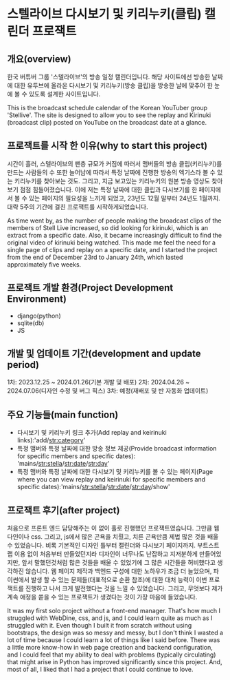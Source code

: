 # 스텔라이브 다시보기 및 키리누키(클립) 캘린더 프로잭트

## 개요(overview)
한국 버튜버 그룹 '스텔라이브'의 방송 일정 캘린더입니다.
해당 사이트에선 방송한 날짜에 대한 유투브에 올라온 다시보기 및 키리누키(방송 클립)을 방송한 날에 맞추어 한 눈에 볼 수 있도록 설계한 사이트입니다.

This is the broadcast schedule calendar of the Korean YouTuber group 'Stellive'.
The site is designed to allow you to see the replay and Kirinuki (broadcast clip) posted on YouTube on the broadcast date at a glance.

## 프로잭트를 시작 한 이유(why to start this project)
시간이 흘러, 스텔라이브의 팬층 규모가 커짐에 따러서 맴버들의 방송 클립(키리누키)를 만드는 사람들의 수 또한 늘어남에 따라서 특정 날짜에 진행한 방송의 엑기스라 볼 수 있는 키리누키를 찾아보는 것도. 그리고, 지금 보고있는 키리누키의 원본 방송 영상도 찾아보기 점점 힘들어졌습니다. 이에 저는 특정 날짜에 대한 클립과 다시보기를 한 페이지에서 볼 수 있는 페이지의 필요성을 느끼게 되었고, 23년도 12월 말부터 24년도 1월까지. 대략 5주의 기간에 걸친 프로잭트를 시작하게되었습니다.

As time went by, as the number of people making the broadcast clips of the members of Stell Live increased, so did looking for kirinuki, which is an extract from a specific date. Also, it became increasingly difficult to find the original video of kirinuki being watched. This made me feel the need for a single page of clips and replay on a specific date, and I started the project from the end of December 23rd to January 24th, which lasted approximately five weeks.

## 프로잭트 개발 환경(Project Development Environment)
- django(python)
- sqlite(db)
- JS

## 개발 및 업데이트 기간(development and update period)
1차: 2023.12.25 ~ 2024.01.26(기본 개발 및 배포)
2차: 2024.04.26 ~ 2024.07.06(디자인 수정 및 버그 픽스)
3차: 예정(재배포 및 반 자동화 업데이트)

## 주요 기능들(main function)
- 다시보기 및 키리누키 링크 추가(Add replay and keirinuki links):'add/<str:category>'
- 특정 맴버와 특정 날짜에 대한 방송 정보 제공(Provide broadcast information for specific members and specific dates): 'mains/<str:stella>/<str:date>/<str:day>'
- 특정 맴버와 특정 날짜에 대한 다시보기 및 키리누키를 볼 수 있는 페이지(Page where you can view replay and keirinuki for specific members and specific dates):'mains/<str:stella>/<str:date>/<str:day>/show'




## 프로잭트 후기(after project)
 처음으로 프론트 엔드 담당해주는 이 없이 홀로 진행했던 프로잭트였습니다. 그만큼 웹다인이나 css. 그리고, js에서 많은 곤욕을 치뤘고, 치른 곤욕만큼 제법 많은 것을 배울 수 있었습니다. 비록 기본적인 디자인 틀부터 캘린더와 다시보기 페이지까지. 부트스트랩 이용 없이 처음부터 만들었던지라 디자인이 너무나도 난잡하고 지저분하게 만들어었지만, 앞서 말했던것처럼 많은 것들을 배울 수 있었기에 그 많은 시간들을 허비했다고 생각하진 않습니다.
웹 페이지 제작과 백엔드 구성에 대한 노하우가 조금 더 늘었으며, 파이썬에서 발생 할 수 있는 문제들(대표적으로 순환 참조)에 대한 대처 능력이 이번 프로잭트를 진행하고 나서 크게 발전했다는 것을 느낄 수 있었습니다.
 그리고, 무엇보다 제가 계속 애정을 쏟을 수 있는 프로잭트가 생겼다는 것이 가장 마음에 들었습니다.

 It was my first solo project without a front-end manager. That's how much I struggled with WebDine, css, and js, and I could learn quite as much as I struggled with it. Even though I built it from scratch without using bootstraps, the design was so messy and messy, but I don't think I wasted a lot of time because I could learn a lot of things like I said before.
There was a little more know-how in web page creation and backend configuration, and I could feel that my ability to deal with problems (typically circulating) that might arise in Python has improved significantly since this project.
 And, most of all, I liked that I had a project that I could continue to love.
